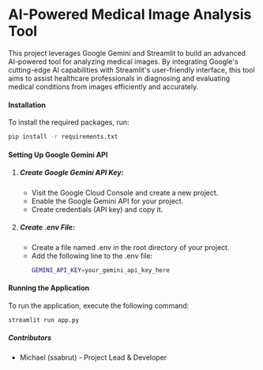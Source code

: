# AI-Powered Medical Image Analysis Tool

This project leverages Google Gemini and Streamlit to build an advanced AI-powered tool for analyzing medical images. By integrating Google's cutting-edge AI capabilities with Streamlit's user-friendly interface, this tool aims to assist healthcare professionals in diagnosing and evaluating medical conditions from images efficiently and accurately.

#### Installation

To install the required packages, run:

```bash
pip install -r requirements.txt
```

#### Setting Up Google Gemini API
1. ##### Create Google Gemini API Key:
   - Visit the Google Cloud Console and create a new project.
   - Enable the Google Gemini API for your project.
   - Create credentials (API key) and copy it.
2. ##### Create .env File:
   - Create a file named .env in the root directory of your project.
   - Add the following line to the .env file:
     ```bash
     GEMINI_API_KEY=your_gemini_api_key_here
     ```

#### Running the Application

To run the application, execute the following command:

```bash
streamlit run app.py
```

##### Contributors
- Michael (ssabrut) - Project Lead & Developer
